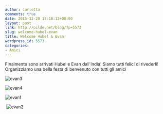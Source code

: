 ```yaml
---
author: carlotta
comments: true
date: 2015-12-20 17:18:12+00:00
layout: post
link: http://pilde.net/blog/?p=5573
slug: welcome-hubel-evan
title: Welcome Hubel & Evan!
wordpress_id: 5573
categories:
- Amici
---
```


Finalmente sono arrivati Hubel e Evan dall'India! Siamo tutti felici di rivederli! Organizziamo una bella festa di benvenuto con tutti gli amici

![evan3]({{baseurl}}/uploads/2016/03/evan3.jpg)


 ![evan4]({{baseurl}}/uploads/2016/03/evan4.jpg)


 ![evan1]({{baseurl}}/uploads/2016/03/evan1.jpg)


 ![evan2]({{baseurl}}/uploads/2016/03/evan2-1.jpg)



